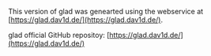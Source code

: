 This version of glad was genearted using the webservice at [https://glad.dav1d.de/](https://glad.dav1d.de/).

glad official GitHub repositoy: [https://glad.dav1d.de/](https://glad.dav1d.de/)